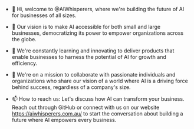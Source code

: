 - 👋 Hi, welcome to @AIWhisperers, where we're building the future of AI for businesses of all sizes.

- 👀 Our vision is to make AI accessible for both small and large businesses, democratizing its power to empower organizations across the globe.

- 🌱 We're constantly learning and innovating to deliver products that enable businesses to harness the potential of AI for growth and efficiency.

- 💞️ We're on a mission to collaborate with passionate individuals and organizations who share our vision of a world where AI is a driving force behind success, regardless of a company's size.

- 📫 How to reach us: Let's discuss how AI can transform your business. Reach out through GitHub or connect with us on our website https://aiwhisperers.com.au/ to start the conversation about building a future where AI empowers every business.
